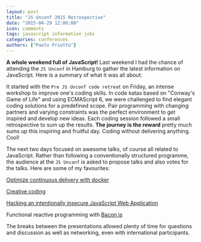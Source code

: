 ```yaml
---
layout: post
title: "JS Unconf 2015 Retrospective"
date: "2015-04-29 12:00:00"
icon: comments
tags: javascript information jobs
categories: conferences
authors: ["Paolo Priotto"]
---
```


**A whole weekend full of JavaScript!** Last weekend I had the chance of attending the `JS Unconf` in Hamburg to gather the latest information on JavaScript. Here is a summary of what it was all about:

It started with the `Pre JS Unconf code retreat` on Friday, an intense workshop to improve one's coding skills. In code katas based on "Conway's Game of Life" and using ECMAScript 6, we were challenged to find elegant coding solutions for a predefined scope. Pair programming with changing partners and varying constraints was the perfect environment to get inspired and develop new ideas. Each coding session followed a small retrospective to sum up the results. **The journey is the reward** pretty much sums up this inspiring and fruitful day. Coding without delivering anything. Cool!

The next two days focused on awesome talks, of course all related to JavaScript. Rather than following a conventionally structured programme, the audience at the `JS Unconf` is asked to propose talks and also votes for the talks. Here are some of my favourites:

<i class="fa fa-pencil"></i> [Optimize continuous delivery with docker](http://lowsky.github.io/dockerMeetupSlides/#1)

<i class="fa fa-pencil"></i> [Creative coding](https://speakerdeck.com/aemkei/creative-coding)

<i class="fa fa-pencil"></i> [Hacking an intentionally insecure JavaScript Web Application](https://github.com/bkimminich/juice-shop)

<i class="fa fa-pencil"></i> Functional reactive programming with [Bacon.js](https://baconjs.github.io/)

The breaks between the presentations allowed plenty of time for questions and discussion as well as networking, even with international participants.
